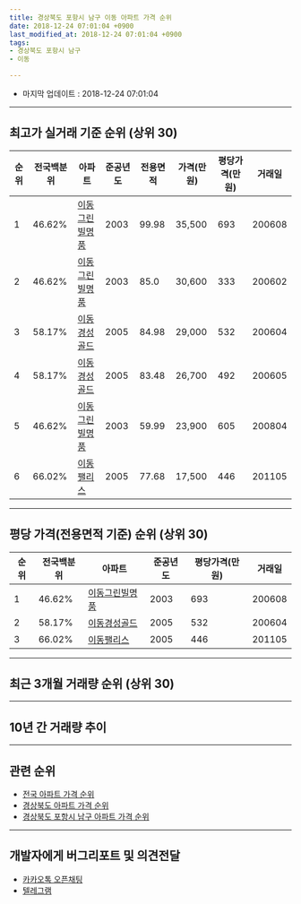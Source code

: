 ```yaml
---
title: 경상북도 포항시 남구 이동 아파트 가격 순위
date: 2018-12-24 07:01:04 +0900
last_modified_at: 2018-12-24 07:01:04 +0900
tags:
- 경상북도 포항시 남구
- 이동

---
```


* 마지막 업데이트 : 2018-12-24 07:01:04

---

## 최고가 실거래 기준 순위 (상위 30)


|순위|전국백분위|아파트|준공년도|전용면적|가격(만원)|평당가격(만원)|거래일|
|---|---|---|---|---|---|---|---|
|1|46.62%|[이동그린빌명품](https://search.naver.com/search.naver?query=%EA%B2%BD%EC%83%81%EB%B6%81%EB%8F%84+%ED%8F%AC%ED%95%AD%EC%8B%9C+%EB%82%A8%EA%B5%AC+%EC%9D%B4%EB%8F%99+%EC%9D%B4%EB%8F%99%EA%B7%B8%EB%A6%B0%EB%B9%8C%EB%AA%85%ED%92%88)|2003|99.98|35,500|693|200608|
|2|46.62%|[이동그린빌명품](https://search.naver.com/search.naver?query=%EA%B2%BD%EC%83%81%EB%B6%81%EB%8F%84+%ED%8F%AC%ED%95%AD%EC%8B%9C+%EB%82%A8%EA%B5%AC+%EC%9D%B4%EB%8F%99+%EC%9D%B4%EB%8F%99%EA%B7%B8%EB%A6%B0%EB%B9%8C%EB%AA%85%ED%92%88)|2003|85.0|30,600|333|200602|
|3|58.17%|[이동경성골드](https://search.naver.com/search.naver?query=%EA%B2%BD%EC%83%81%EB%B6%81%EB%8F%84+%ED%8F%AC%ED%95%AD%EC%8B%9C+%EB%82%A8%EA%B5%AC+%EC%9D%B4%EB%8F%99+%EC%9D%B4%EB%8F%99%EA%B2%BD%EC%84%B1%EA%B3%A8%EB%93%9C)|2005|84.98|29,000|532|200604|
|4|58.17%|[이동경성골드](https://search.naver.com/search.naver?query=%EA%B2%BD%EC%83%81%EB%B6%81%EB%8F%84+%ED%8F%AC%ED%95%AD%EC%8B%9C+%EB%82%A8%EA%B5%AC+%EC%9D%B4%EB%8F%99+%EC%9D%B4%EB%8F%99%EA%B2%BD%EC%84%B1%EA%B3%A8%EB%93%9C)|2005|83.48|26,700|492|200605|
|5|46.62%|[이동그린빌명품](https://search.naver.com/search.naver?query=%EA%B2%BD%EC%83%81%EB%B6%81%EB%8F%84+%ED%8F%AC%ED%95%AD%EC%8B%9C+%EB%82%A8%EA%B5%AC+%EC%9D%B4%EB%8F%99+%EC%9D%B4%EB%8F%99%EA%B7%B8%EB%A6%B0%EB%B9%8C%EB%AA%85%ED%92%88)|2003|59.99|23,900|605|200804|
|6|66.02%|[이동팰리스](https://search.naver.com/search.naver?query=%EA%B2%BD%EC%83%81%EB%B6%81%EB%8F%84+%ED%8F%AC%ED%95%AD%EC%8B%9C+%EB%82%A8%EA%B5%AC+%EC%9D%B4%EB%8F%99+%EC%9D%B4%EB%8F%99%ED%8C%B0%EB%A6%AC%EC%8A%A4)|2005|77.68|17,500|446|201105|


---

## 평당 가격(전용면적 기준) 순위 (상위 30)


|순위|전국백분위|아파트|준공년도|평당가격(만원)|거래일|
|---|---|---|---|---|---|
|1|46.62%|[이동그린빌명품](https://search.naver.com/search.naver?query=%EA%B2%BD%EC%83%81%EB%B6%81%EB%8F%84+%ED%8F%AC%ED%95%AD%EC%8B%9C+%EB%82%A8%EA%B5%AC+%EC%9D%B4%EB%8F%99+%EC%9D%B4%EB%8F%99%EA%B7%B8%EB%A6%B0%EB%B9%8C%EB%AA%85%ED%92%88)|2003|693|200608|
|2|58.17%|[이동경성골드](https://search.naver.com/search.naver?query=%EA%B2%BD%EC%83%81%EB%B6%81%EB%8F%84+%ED%8F%AC%ED%95%AD%EC%8B%9C+%EB%82%A8%EA%B5%AC+%EC%9D%B4%EB%8F%99+%EC%9D%B4%EB%8F%99%EA%B2%BD%EC%84%B1%EA%B3%A8%EB%93%9C)|2005|532|200604|
|3|66.02%|[이동팰리스](https://search.naver.com/search.naver?query=%EA%B2%BD%EC%83%81%EB%B6%81%EB%8F%84+%ED%8F%AC%ED%95%AD%EC%8B%9C+%EB%82%A8%EA%B5%AC+%EC%9D%B4%EB%8F%99+%EC%9D%B4%EB%8F%99%ED%8C%B0%EB%A6%AC%EC%8A%A4)|2005|446|201105|


---

## 최근 3개월 거래량 순위 (상위 30)


<div style="width:100%;">
    <canvas id="deal_count_ranking" height="250"></canvas>
</div>


<script>
new Chart(document.getElementById("deal_count_ranking"), {
    type: 'horizontalBar',
    data: {
        labels: ['이동그린빌명품'],
        datasets: [{
            label: '실거래 수',
            data: [3],
            borderColor: "rgba(255, 0, 128, 1)",
            backgroundColor: "rgba(255, 0, 128, 0.5)",
            fill: false,
        }]
    },
    options: {
        responsive: true,
        title: {
            display: true,
            text: '최근 3개월 거래량 순위'
        },
        tooltips: {
            mode: 'index',
            intersect: false,
            callbacks: {
                title: function(tooltipItems, data) {
                    return "실거래 수:";
                },
                label: function(tooltipItem, data) {
                    return data.labels[tooltipItem.index] + ": " + tooltipItem.xLabel;
                }
            }
        },
        hover: {
            mode: 'nearest',
            intersect: true
        },
        scales: {
            xAxes: [{
                display: true,
                scaleLabel: {
                    display: true,
                    labelString: '실거래 수'
                },
                ticks: {
                    suggestedMin: 0,
                }
            }],
            yAxes: [{
                display: true,
                ticks: {
                    autoSkip: false,
                    callback: function(value, index, values) {
                        if (value.length > 15)
                            return value.substr(0, 13) + "...";
                        else
                            return value;
                    }
                },
                scaleLabel: {
                    display: false,
                }
            }]
        }
    }
});

</script>


---

## 10년 간 거래량 추이


<div style="width:100%;">
    <canvas id="deal_progress" height="250"></canvas>
</div>

<script>
new Chart(document.getElementById("deal_progress"), {
    type: 'line',
    data: {
        labels: ['200812','200901','200902','200903','200904','200905','200906','200907','200908','200909','200910','200911','200912','201001','201002','201003','201004','201005','201006','201007','201008','201009','201010','201011','201012','201101','201102','201103','201104','201105','201106','201107','201108','201109','201110','201111','201112','201201','201202','201203','201204','201205','201206','201207','201208','201209','201210','201211','201212','201301','201302','201303','201304','201305','201306','201307','201308','201309','201310','201311','201312','201401','201402','201403','201404','201405','201406','201407','201408','201409','201410','201411','201412','201501','201502','201503','201504','201505','201506','201507','201508','201509','201510','201511','201512','201601','201602','201603','201604','201605','201606','201607','201608','201609','201610','201611','201612','201701','201702','201703','201704','201705','201706','201707','201708','201709','201710','201711','201712','201801','201802','201803','201804','201805','201806','201807','201808','201809','201810','201811','201812'],
        datasets: [{
            label: '실거래 수',
            pointRadius: 1,
            data: [3, 7, 8, 9, 10, 5, 5, 7, 10, 12, 5, 3, 5, 8, 7, 12, 6, 6, 3, 2, 6, 4, 5, 11, 9, 7, 2, 7, 5, 3, 4, 6, 3, 6, 7, 3, 5, 4, 10, 5, 8, 0, 5, 3, 3, 5, 6, 10, 11, 7, 3, 4, 5, 4, 3, 2, 8, 5, 6, 7, 1, 9, 6, 6, 4, 3, 2, 3, 5, 4, 10, 5, 8, 4, 3, 7, 5, 4, 4, 1, 3, 2, 2, 4, 2, 3, 0, 2, 1, 2, 1, 2, 2, 3, 1, 2, 2, 2, 1, 3, 2, 4, 3, 2, 2, 2, 3, 2, 4, 2, 2, 2, 0, 1, 1, 0, 0, 3, 2, 1, 0],
            borderColor: "rgba(255, 201, 14, 1)",
            backgroundColor: "rgba(255, 201, 14, 0.5)",
            fill: true,
        }]
    },
    options: {
        responsive: true,
        title: {
            display: true,
            text: '10년간 거래량 추이'
        },
        tooltips: {
            mode: 'index',
            intersect: false,
        },
        hover: {
            mode: 'nearest',
            intersect: true
        },
        scales: {
            xAxes: [{
                display: true,
                scaleLabel: {
                    display: true,
                    labelString: '년/월'
                }
            }],
            yAxes: [{
                display: true,
                ticks: {
                    suggestedMin: 0,
                },
                scaleLabel: {
                    display: true,
                    labelString: '실거래 수'
                }
            }]
        }
    }
});

</script>


---

## 관련 순위

- [전국 아파트 가격 순위](https://inasie.github.io/apt-ranking/전국)
- [경상북도 아파트 가격 순위](https://inasie.github.io/apt-ranking/경상북도)
- [경상북도 포항시 남구 아파트 가격 순위](https://inasie.github.io/apt-ranking/경상북도-포항시-남구)


---

## 개발자에게 버그리포트 및 의견전달

- [카카오톡 오픈채팅](https://open.kakao.com/o/gLJUAP4)
- [텔레그램](https://t.me/inasie)

